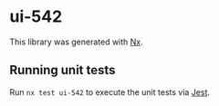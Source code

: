 # ui-542

This library was generated with [Nx](https://nx.dev).

## Running unit tests

Run `nx test ui-542` to execute the unit tests via [Jest](https://jestjs.io).

